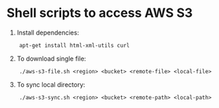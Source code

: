 # Shell scripts to access AWS S3

1. Install dependencies:

```
    apt-get install html-xml-utils curl
```

2. To download single file:

```
    ./aws-s3-file.sh <region> <bucket> <remote-file> <local-file>
```

3. To sync local directory:

```
    ./aws-s3-sync.sh <region> <bucket> <remote-path> <local-path>
```
